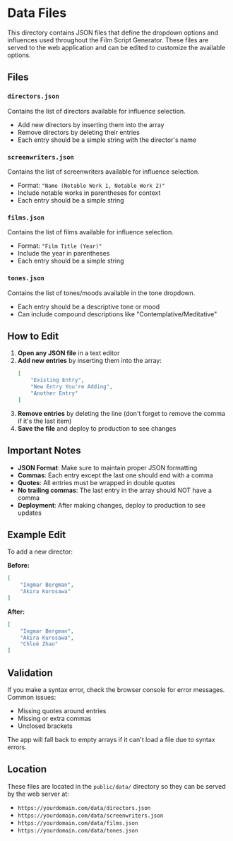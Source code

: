 # Data Files

This directory contains JSON files that define the dropdown options and influences used throughout the Film Script Generator. These files are served to the web application and can be edited to customize the available options.

## Files

### `directors.json`
Contains the list of directors available for influence selection.
- Add new directors by inserting them into the array
- Remove directors by deleting their entries
- Each entry should be a simple string with the director's name

### `screenwriters.json` 
Contains the list of screenwriters available for influence selection.
- Format: `"Name (Notable Work 1, Notable Work 2)"`
- Include notable works in parentheses for context
- Each entry should be a simple string

### `films.json`
Contains the list of films available for influence selection.
- Format: `"Film Title (Year)"`
- Include the year in parentheses
- Each entry should be a simple string

### `tones.json`
Contains the list of tones/moods available in the tone dropdown.
- Each entry should be a descriptive tone or mood
- Can include compound descriptions like "Contemplative/Meditative"

## How to Edit

1. **Open any JSON file** in a text editor
2. **Add new entries** by inserting them into the array:
   ```json
   [
       "Existing Entry",
       "New Entry You're Adding",
       "Another Entry"
   ]
   ```
3. **Remove entries** by deleting the line (don't forget to remove the comma if it's the last item)
4. **Save the file** and deploy to production to see changes

## Important Notes

- **JSON Format**: Make sure to maintain proper JSON formatting
- **Commas**: Each entry except the last one should end with a comma
- **Quotes**: All entries must be wrapped in double quotes
- **No trailing commas**: The last entry in the array should NOT have a comma
- **Deployment**: After making changes, deploy to production to see updates

## Example Edit

To add a new director:

**Before:**
```json
[
    "Ingmar Bergman",
    "Akira Kurosawa"
]
```

**After:**
```json
[
    "Ingmar Bergman", 
    "Akira Kurosawa",
    "Chloé Zhao"
]
```

## Validation

If you make a syntax error, check the browser console for error messages. Common issues:
- Missing quotes around entries
- Missing or extra commas
- Unclosed brackets

The app will fall back to empty arrays if it can't load a file due to syntax errors.

## Location

These files are located in the `public/data/` directory so they can be served by the web server at:
- `https://yourdomain.com/data/directors.json`
- `https://yourdomain.com/data/screenwriters.json`
- `https://yourdomain.com/data/films.json`
- `https://yourdomain.com/data/tones.json` 